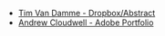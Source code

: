 - [Tim Van Damme - Dropbox/Abstract](https://dribbble.com/maxvoltar)
- [Andrew Cloudwell - Adobe Portfolio](https://dribbble.com/andrewcouldwell)
